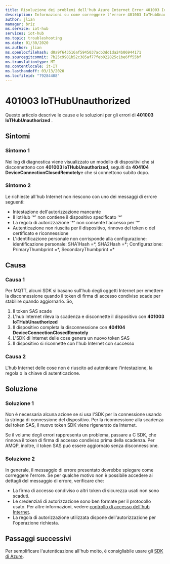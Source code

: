 ```yaml
---
title: Risoluzione dei problemi dell'hub Azure Internet Error 401003 IoTHubUnauthorized
description: Informazioni su come correggere l'errore 401003 IoTHubUnauthorized
author: jlian
manager: briz
ms.service: iot-hub
services: iot-hub
ms.topic: troubleshooting
ms.date: 01/30/2020
ms.author: jlian
ms.openlocfilehash: d0a9f643516af5945037acb3dd1da24b06944171
ms.sourcegitcommit: 7b25c9981b52c385af77feb022825c1be6ff55bf
ms.translationtype: MT
ms.contentlocale: it-IT
ms.lasthandoff: 03/13/2020
ms.locfileid: "79284408"
---
```

# <a name="401003-iothubunauthorized"></a>401003 IoTHubUnauthorized

Questo articolo descrive le cause e le soluzioni per gli errori di **401003 IoTHubUnauthorized** .

## <a name="symptoms"></a>Sintomi

### <a name="symptom-1"></a>Sintomo 1

Nei log di diagnostica viene visualizzato un modello di dispositivi che si disconnettono con **401003 IoTHubUnauthorized**, seguiti da **404104 DeviceConnectionClosedRemotely**e che si connettono subito dopo.

### <a name="symptom-2"></a>Sintomo 2

Le richieste all'hub Internet non riescono con uno dei messaggi di errore seguenti:

* Intestazione dell'autorizzazione mancante
* Il IotHub '\*' non contiene il dispositivo specificato '\*'
* La regola di autorizzazione '\*' non consente l'accesso per '\*'
* Autenticazione non riuscita per il dispositivo, rinnovo del token o del certificato e riconnessione
* L'identificazione personale non corrisponde alla configurazione: identificazione personale: SHA1Hash =\*, SHA2Hash =\*; Configurazione: PrimaryThumbprint =\*, SecondaryThumbprint =\*

## <a name="cause"></a>Causa

### <a name="cause-1"></a>Causa 1

Per MQTT, alcuni SDK si basano sull'hub degli oggetti Internet per emettere la disconnessione quando il token di firma di accesso condiviso scade per stabilire quando aggiornarlo. So, 

1. Il token SAS scade
1. L'hub Internet rileva la scadenza e disconnette il dispositivo con **401003 IoTHubUnauthorized**
1. Il dispositivo completa la disconnessione con **404104 DeviceConnectionClosedRemotely**
1. L'SDK di Internet delle cose genera un nuovo token SAS
1. Il dispositivo si riconnette con l'hub Internet con successo

### <a name="cause-2"></a>Causa 2

L'hub Internet delle cose non è riuscito ad autenticare l'intestazione, la regola o la chiave di autenticazione.

## <a name="solution"></a>Soluzione

### <a name="solution-1"></a>Soluzione 1

Non è necessaria alcuna azione se si usa l'SDK per la connessione usando la stringa di connessione del dispositivo. Per la riconnessione alla scadenza del token SAS, il nuovo token SDK viene rigenerato da Internet. 

Se il volume degli errori rappresenta un problema, passare a C SDK, che rinnova il token di firma di accesso condiviso prima della scadenza. Per AMQP, inoltre, il token SAS può essere aggiornato senza disconnessione.

### <a name="solution-2"></a>Soluzione 2

In generale, il messaggio di errore presentato dovrebbe spiegare come correggere l'errore. Se per qualche motivo non è possibile accedere ai dettagli del messaggio di errore, verificare che:

- La firma di accesso condiviso o altri token di sicurezza usati non sono scaduti. 
- Le credenziali di autorizzazione sono ben formate per il protocollo usato. Per altre informazioni, vedere [controllo di accesso dell'hub Internet](iot-hub-devguide-security.md).
- La regola di autorizzazione utilizzata dispone dell'autorizzazione per l'operazione richiesta.

## <a name="next-steps"></a>Passaggi successivi

Per semplificare l'autenticazione all'hub molto, è consigliabile usare gli [SDK di Azure](iot-hub-devguide-sdks.md).